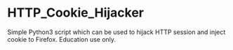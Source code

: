 # HTTP_Cookie_Hijacker
Simple Python3 script which can be used to hijack HTTP session and inject cookie to Firefox. Education use only.
